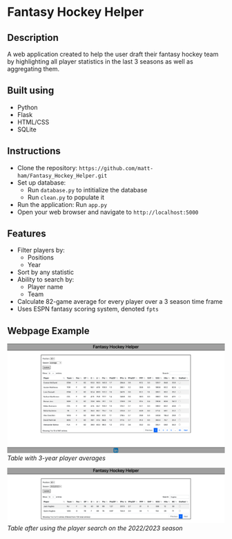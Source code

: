 # Fantasy Hockey Helper

## Description
A web application created to help the user draft their fantasy hockey team by highlighting all player statistics in the last 3 seasons as well as aggregating them.

## Built using
* Python
* Flask
* HTML/CSS
* SQLite

## Instructions
* Clone the repository: `https://github.com/matt-ham/Fantasy_Hockey_Helper.git`
* Set up database:
  - Run `database.py` to intitialize the database
  - Run `clean.py` to populate it
* Run the application: Run `app.py`
* Open your web browser and navigate to `http://localhost:5000`

## Features
* Filter players by:
  - Positions
  - Year
* Sort by any statistic
* Ability to search by:
  - Player name
  - Team
* Calculate 82-game average for every player over a 3 season time frame
* Uses ESPN fantasy scoring system, denoted `fpts`

## Webpage Example
![Example 1](ex1.png)
*Table with 3-year player averages*

![Example 2](ex2.png)
*Table after using the player search on the 2022/2023 season*
